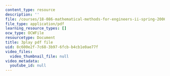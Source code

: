 ```yaml
---
content_type: resource
description: ''
file: /courses/18-086-mathematical-methods-for-engineers-ii-spring-2006/8c600e2f7c683b976fcbb4cb1e0ae77f_r1-r1t5i58g.pdf
file_type: application/pdf
learning_resource_types: []
ocw_type: OCWFile
resourcetype: Document
title: 3play pdf file
uid: 8c600e2f-7c68-3b97-6fcb-b4cb1e0ae77f
video_files:
  video_thumbnail_file: null
video_metadata:
  youtube_id: null
---
```

